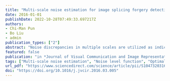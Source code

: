 ```yaml
---
title: "Multi-scale noise estimation for image splicing forgery detection"
date: 2016-01-01
publishDate: 2022-10-28T07:49:33.697217Z
authors:
- Chi-Man Pun
- Bo Liu
- admin
publication_types: ["2"]
abstract: "Noise discrepancies in multiple scales are utilized as indicators for image splicing forgery detection in this paper. Specifically, the test image is initially segmented into superpixels of multiple scales. In each individual scale, noise level function, which reflects the relation between noise level and brightness of each segment, is computed. Those segments not constrained by the noise level function are regarded as suspicious regions. In the final step, pixels appears in suspicious regions of each scale, after necessary morphological processing, are marked as spliced region(s). The Optimal Parameter Combination Searching (OPCS) Algorithm is proposed to determine the optimal parameters during the process. Two datasets are created for training the optimal parameters and to evaluate the proposed scheme, respectively. The experimental results show that the proposed scheme is effective, especially for the multi-objects splicing. In addition, the proposed scheme is proven to be superior to the existing state-of-the-art method."
featured: false
publication: "in *Journal of Visual Communication and Image Representation*  [SCI, JCR Q2]"
tags: ["Multi-scale noise estimation", "Noise level function", "Optimal Parameter Combination Searching (OPCS)", "SLIC superpixels", "Splicing forgery"]
url_pdf: "https://www.sciencedirect.com/science/article/pii/S1047320316300098"
doi: "https://doi.org/10.1016/j.jvcir.2016.03.005"
---
```


